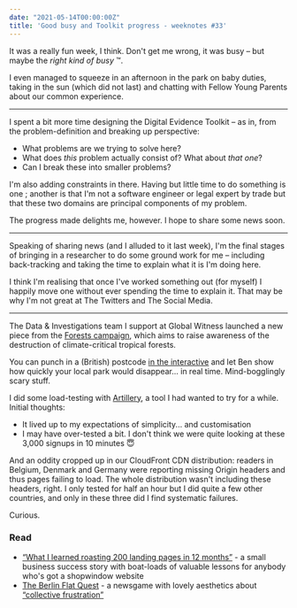 ```yaml
---
date: "2021-05-14T00:00:00Z"
title: 'Good busy and Toolkit progress - weeknotes #33'
---
```


It was a really fun week, I think. Don't get me wrong, it was busy – but maybe the _right kind of busy_ ™️.

I even managed to squeeze in an afternoon in the park on baby duties, taking in the sun (which did not last) and chatting with Fellow Young Parents about our common experience.

---

I spent a bit more time designing the Digital Evidence Toolkit – as in, from the problem-definition and breaking up perspective:

- What problems are we trying to solve here?
- What does _this_ problem actually consist of? What about _that one_?
- Can I break these into smaller problems?

I'm also adding constraints in there. Having but little time to do something is one ; another is that I'm not a software engineer or legal expert by trade but that these two domains are principal components of my problem.

The progress made delights me, however. I hope to share some news soon.

---

Speaking of sharing news (and I alluded to it last week), I'm the final stages of bringing in a researcher to do some ground work for me – including back-tracking and taking the time to explain what it is I'm doing here.

I think I'm realising that once I've worked something out (for myself) I happily move one without ever spending the time to explain it. That may be why I'm not great at The Twitters and The Social Media.

---

The Data & Investigations team I support at Global Witness launched a new piece from the [Forests campaign](https://www.globalwitness.org/en/campaigns/forests/), which aims to raise awareness of the destruction of climate-critical tropical forests.

You can punch in a (British) postcode [in the interactive](https://www.globalwitness.org/en/campaigns/forests/how-long-would-your-local-park-survive-deforestation/) and let Ben show how quickly your local park would disappear... in real time. Mind-bogglingly scary stuff.

I did some load-testing with [Artillery](https://artillery.io/), a tool I had wanted to try for a while. Initial thoughts:

- It lived up to my expectations of simplicity... and customisation
- I may have over-tested a bit. I don't think we were quite looking at these 3,000 signups in 10 minutes 😇

And an oddity cropped up in our CloudFront CDN distribution: readers in Belgium, Denmark and Germany were reporting missing Origin headers and thus pages failing to load. The whole distribution wasn't including these headers, right. I only tested for half an hour but I did quite a few other countries, and only in these three did I find systematic failures.

Curious.

### Read
- [“What I learned roasting 200 landing pages in 12 months”](https://blog.roastmylandingpage.com/landing-page-roasts/) - a small business success story with boat-loads of valuable lessons for anybody who's got a shopwindow website
- [The Berlin Flat Quest](https://www.settle-in-berlin.com/berlinflatquest/) - a newsgame with lovely aesthetics about [“collective frustration”](https://www.settle-in-berlin.com/berlin-flat-quest-the-game/)
